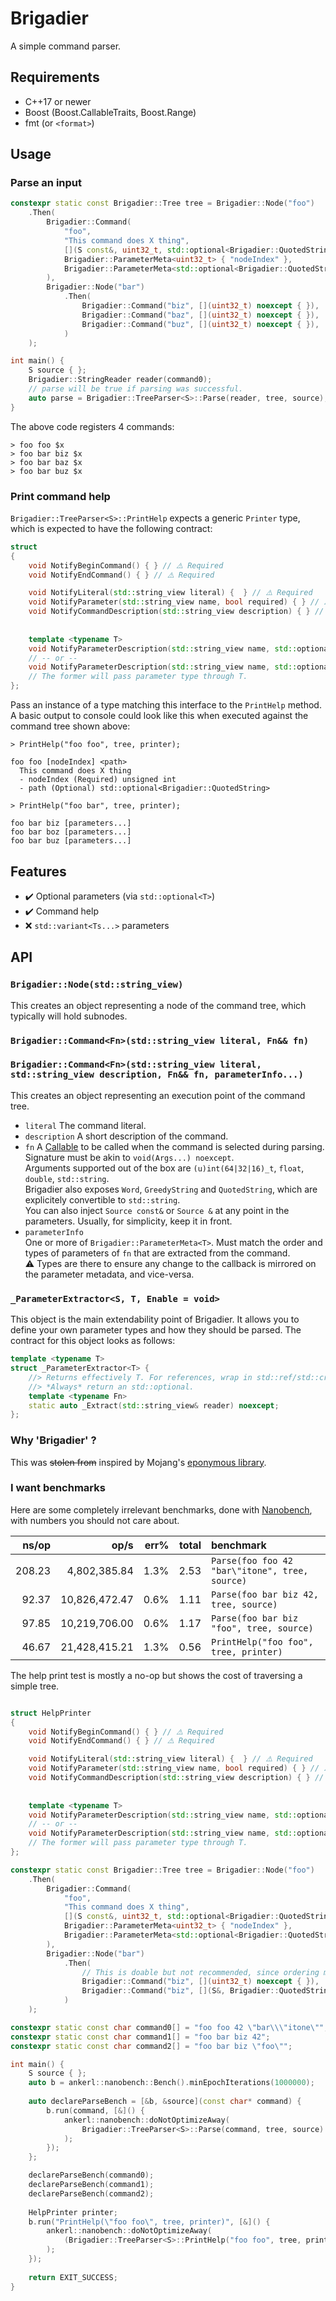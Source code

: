 # Brigadier

A simple command parser.

## Requirements

* C++17 or newer
* Boost (Boost.CallableTraits, Boost.Range)
* fmt (or `<format>`)

## Usage

### Parse an input

```cpp
constexpr static const Brigadier::Tree tree = Brigadier::Node("foo")
    .Then(
        Brigadier::Command(
            "foo",
            "This command does X thing",
            [](S const&, uint32_t, std::optional<Brigadier::QuotedString>) noexcept { },
            Brigadier::ParameterMeta<uint32_t> { "nodeIndex" },
            Brigadier::ParameterMeta<std::optional<Brigadier::QuotedString>> { "path" }
        ),
        Brigadier::Node("bar")
            .Then(
                Brigadier::Command("biz", [](uint32_t) noexcept { }),
                Brigadier::Command("baz", [](uint32_t) noexcept { }),
                Brigadier::Command("buz", [](uint32_t) noexcept { }),
            )
    );

int main() {
    S source { };
    Brigadier::StringReader reader(command0);
    // parse will be true if parsing was successful.
    auto parse = Brigadier::TreeParser<S>::Parse(reader, tree, source);
}
```

The above code registers 4 commands:

```
> foo foo $x
> foo bar biz $x
> foo bar baz $x
> foo bar buz $x
```

### Print command help

`Brigadier::TreeParser<S>::PrintHelp` expects a generic `Printer` type, which is expected to have the following contract:

```cpp
struct
{
    void NotifyBeginCommand() { } // ⚠️ Required
    void NotifyEndCommand() { } // ⚠️ Required

    void NotifyLiteral(std::string_view literal) {  } // ⚠️ Required
    void NotifyParameter(std::string_view name, bool required) { } // ⚠️ Required
    void NotifyCommandDescription(std::string_view description) { } // ⚠️ Required
    
    
    template <typename T>
    void NotifyParameterDescription(std::string_view name, std::optional<std::string_view> description, bool required) { }
    // -- or -- 
    void NotifyParameterDescription(std::string_view name, std::optional<std::string_view> description, bool required) { }
    // The former will pass parameter type through T.
};
```

Pass an instance of a type matching this interface to the `PrintHelp` method. A basic output to console could look like this when executed against the command tree shown above:
```
> PrintHelp("foo foo", tree, printer);

foo foo [nodeIndex] <path> 
  This command does X thing
  - nodeIndex (Required) unsigned int
  - path (Optional) std::optional<Brigadier::QuotedString>

> PrintHelp("foo bar", tree, printer);

foo bar biz [parameters...] 
foo bar boz [parameters...] 
foo bar buz [parameters...] 
```

## Features

- ✔️ Optional parameters (via `std::optional<T>`)
- ✔️ Command help
- ❌ `std::variant<Ts...>` parameters

## API

### `Brigadier::Node(std::string_view)`

This creates an object representing a node of the command tree, which typically will hold subnodes.

### `Brigadier::Command<Fn>(std::string_view literal, Fn&& fn)`
### `Brigadier::Command<Fn>(std::string_view literal, std::string_view description, Fn&& fn, parameterInfo...)`

This creates an object representing an execution point of the command tree.
- `literal` The command literal.
- `description` A short description of the command.
- `fn`
  A [Callable](https://en.cppreference.com/w/cpp/named_req/Callable) to be called when the command is selected during parsing.  
  Signature must be akin to `void(Args...) noexcept`.  
  Arguments supported out of the box are `(u)int(64|32|16)_t`, `float`, `double`, `std::string`.  
  Brigadier also exposes `Word`, `GreedyString` and `QuotedString`, which are explicitely convertible to `std::string`.  
  You can also inject `Source const&` or `Source &` at any point in the parameters. Usually, for simplicity, keep it in front.
- `parameterInfo`  
  One or more of `Brigadier::ParameterMeta<T>`. Must match the order and types of parameters of `fn` that are extracted from the command.  
  ⚠️ Types are there to ensure any change to the callback is mirrored on the parameter metadata, and vice-versa.

### `_ParameterExtractor<S, T, Enable = void>`

This object is the main extendability point of Brigadier. It allows you to define your own parameter types and how they should be parsed. The contract for this object looks as follows:

```cpp
template <typename T>
struct _ParameterExtractor<T> {
    //> Returns effectively T. For references, wrap in std::ref/std::cref.
    //> *Always* return an std::optional.
    template <typename Fn>
    static auto _Extract(std::string_view& reader) noexcept;
};
```

### Why 'Brigadier' ?

This was ~~stolen from~~ inspired by Mojang's [eponymous library](https://github.com/Mojang/brigadier). 

### I want benchmarks

Here are some completely irrelevant benchmarks, done with [Nanobench](https://github.com/martinus/nanobench), with numbers you should not care about.

|               ns/op |                op/s |    err% |     total | benchmark
|--------------------:|--------------------:|--------:|----------:|:----------
|              208.23 |        4,802,385.84 |    1.3% |      2.53 | `Parse(foo foo 42 "bar\"itone", tree, source)`
|               92.37 |       10,826,472.47 |    0.6% |      1.11 | `Parse(foo bar biz 42, tree, source)`
|               97.85 |       10,219,706.00 |    0.6% |      1.17 | `Parse(foo bar biz "foo", tree, source)`
|               46.67 |       21,428,415.21 |    1.3% |      0.56 | `PrintHelp("foo foo", tree, printer)`

The help print test is mostly a no-op but shows the cost of traversing a simple tree.

```cpp

struct HelpPrinter
{
    void NotifyBeginCommand() { } // ⚠️ Required
    void NotifyEndCommand() { } // ⚠️ Required

    void NotifyLiteral(std::string_view literal) {  } // ⚠️ Required
    void NotifyParameter(std::string_view name, bool required) { } // ⚠️ Required
    void NotifyCommandDescription(std::string_view description) { } // ⚠️ Required
    
    
    template <typename T>
    void NotifyParameterDescription(std::string_view name, std::optional<std::string_view> description, bool required) { }
    // -- or -- 
    void NotifyParameterDescription(std::string_view name, std::optional<std::string_view> description, bool required) { }
    // The former will pass parameter type through T.
};

constexpr static const Brigadier::Tree tree = Brigadier::Node("foo")
    .Then(
        Brigadier::Command(
            "foo",
            "This command does X thing",
            [](S const&, uint32_t, std::optional<Brigadier::QuotedString>) noexcept { },
            Brigadier::ParameterMeta<uint32_t> { "nodeIndex" },
            Brigadier::ParameterMeta<std::optional<Brigadier::QuotedString>> { "path" }
        ),
        Brigadier::Node("bar")
            .Then(
                // This is doable but not recommended, since ordering matters.
                Brigadier::Command("biz", [](uint32_t) noexcept { }),
                Brigadier::Command("biz", [](S&, Brigadier::QuotedString) noexcept { })
            )
    );

constexpr static const char command0[] = "foo foo 42 \"bar\\\"itone\"";
constexpr static const char command1[] = "foo bar biz 42";
constexpr static const char command2[] = "foo bar biz \"foo\"";

int main() {
    S source { };
    auto b = ankerl::nanobench::Bench().minEpochIterations(1000000);
    
    auto declareParseBench = [&b, &source](const char* command) {
        b.run(command, [&]() {
            ankerl::nanobench::doNotOptimizeAway(
                Brigadier::TreeParser<S>::Parse(command, tree, source)
            );
        }); 
    };

    declareParseBench(command0);
    declareParseBench(command1);
    declareParseBench(command2);
    
    HelpPrinter printer;
    b.run("PrintHelp(\"foo foo\", tree, printer)", [&]() {
        ankerl::nanobench::doNotOptimizeAway(
            (Brigadier::TreeParser<S>::PrintHelp("foo foo", tree, printer), 0)
        );
    });
    
    return EXIT_SUCCESS;
}
```
